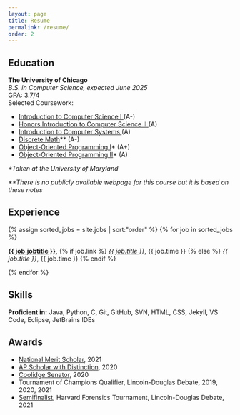 ```yaml
---
layout: page
title: Resume
permalink: /resume/
order: 2
---
```

<h2>Education</h2>
<b>The University of Chicago</b>
<br>
<i>B.S. in Computer Science, expected June 2025</i>
<br>
GPA: 3.7/4
<br>
Selected Coursework: 
<ul>
	<li> <a href="https://people.cs.uchicago.edu/~timng/151/a21/"> Introduction to Computer Science I </a> (A-)</li>
	<li> <a href="http://collegecatalog.uchicago.edu/thecollege/computerscience/#courseinventory"> Honors Introduction to Computer Science II </a> (A)</li>
	<li> <a href="https://sites.google.com/site/cs154uchicago/main/logisticsfaqs"> Introduction to Computer Systems </a> (A)</li>
	<li> <a href="http://cmsc-27100.cs.uchicago.edu/2018-winter/"> Discrete Math</a>** (A-)</li>
	<li> <a href="https://www.cs.umd.edu/class/fall2020/cmsc131-010X-030X/"> Object-Oriented Programming I</a>* (A+)</li>
	<li> <a href="https://www.cs.umd.edu/class/spring2021/cmsc132-01XX/"> Object-Oriented Programming II</a>* (A)</li>
	
</ul>
<i>*Taken at the University of Maryland</i>

<i>**There is no publicly available webpage for this course but it is based on these notes</i>

<h2>Experience</h2>
{% assign sorted_jobs = site.jobs | sort:"order" %}
{% for job in sorted_jobs %}
  <p><a href="{{ job.url }}"><b>{{ job.jobtitle }}</b></a>,
  {% if job.link %}
  	<a href="{{ job.link }}"><i>{{ job.title }}</i></a>, {{ job.time }}
  {% else %}
  <i>{{ job.title }}</i>, {{ job.time }}
  {% endif %}
  </p>
{% endfor %}
<h2>Skills</h2>
<b>Proficient in:</b> Java, Python, C, Git, GitHub, SVN, HTML, CSS, Jekyll, VS Code, Eclipse, JetBrains IDEs
<h2>Awards</h2>
<ul>
	<li><a href="https://www.nationalmerit.org/s/1758/interior.aspx?sid=1758&gid=2&pgid=424">National Merit Scholar</a>, 2021</li>
	<li><a href="https://apstudents.collegeboard.org/awards-recognitions/ap-scholar-award">AP Scholar with Distinction</a>, 2020</li>
	<li><a href="https://coolidgescholars.org/senators/">Coolidge Senator</a>, 2020</li>
	<li>Tournament of Champions Qualifier, Lincoln-Douglas Debate, 2019, 2020, 2021</li>
	<li> <a href="https://www.tabroom.com/index/tourn/postings/entry_record.mhtml?tourn_id=16776&entry_id=3272280">Semifinalist</a>, Harvard Forensics Tournament, Lincoln-Douglas Debate, 2021</li>
</ul>
